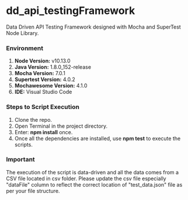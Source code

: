 # dd_api_testingFramework
Data Driven API Testing Framework designed with Mocha and SuperTest Node Library.

### Environment

1. **Node Version:** v10.13.0
2. **Java Version:** 1.8.0_152-release
3. **Mocha Version:** 7.0.1
4. **Supertest Version:** 4.0.2
5. **Mochawesome Version:** 4.1.0
6. **IDE:** Visual Studio Code

### Steps to Script Execution

1. Clone the repo.
2. Open Terminal in the project directory.
3. Enter: **npm install** once.
4. Once all the dependencies are installed, use **npm test** to execute the scripts.

### Important

The execution of the script is data-driven and all the data comes from a CSV file located in csv folder. Please update the csv file especially "dataFile" column to reflect the correct location of "test_data.json" file as per your file structure.

